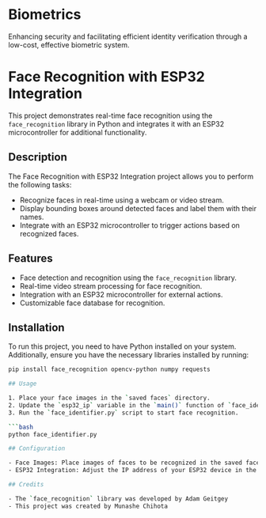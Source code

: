 # Biometrics
Enhancing security and facilitating efficient identity verification through a low-cost, effective biometric system.

# Face Recognition with ESP32 Integration

This project demonstrates real-time face recognition using the `face_recognition` library in Python and integrates it with an ESP32 microcontroller for additional functionality.

## Description

The Face Recognition with ESP32 Integration project allows you to perform the following tasks:
- Recognize faces in real-time using a webcam or video stream.
- Display bounding boxes around detected faces and label them with their names.
- Integrate with an ESP32 microcontroller to trigger actions based on recognized faces.

## Features

- Face detection and recognition using the `face_recognition` library.
- Real-time video stream processing for face recognition.
- Integration with an ESP32 microcontroller for external actions.
- Customizable face database for recognition.

## Installation

To run this project, you need to have Python installed on your system. Additionally, ensure you have the necessary libraries installed by running:

```bash
pip install face_recognition opencv-python numpy requests

## Usage

1. Place your face images in the `saved faces` directory.
2. Update the `esp32_ip` variable in the `main()` function of `face_identifier.py` with the IP address of your ESP32 device.
3. Run the `face_identifier.py` script to start face recognition.

```bash
python face_identifier.py

## Configuration

- Face Images: Place images of faces to be recognized in the saved faces directory. Ensure images are clear and well-lit.
- ESP32 Integration: Adjust the IP address of your ESP32 device in the esp32_ip variable to enable integration with the microcontroller.

## Credits

- The `face_recognition` library was developed by Adam Geitgey
- This project was created by Munashe Chihota



